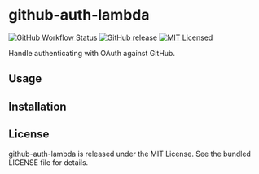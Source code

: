github-auth-lambda
=========

[![GitHub Workflow Status](https://img.shields.io/actions/github/workflow/status/akerl/github-auth-lambda/build.yml?branch=main)](https://github.com/akerl/github-auth-lambda/actions)
[![GitHub release](https://img.shields.io/github/release/akerl/github-auth-lambda.svg)](https://github.com/akerl/github-auth-lambda/releases)
[![MIT Licensed](https://img.shields.io/badge/license-MIT-green.svg)](https://tldrlegal.com/license/mit-license)

Handle authenticating with OAuth against GitHub.

## Usage

## Installation

## License

github-auth-lambda is released under the MIT License. See the bundled LICENSE file for details.
